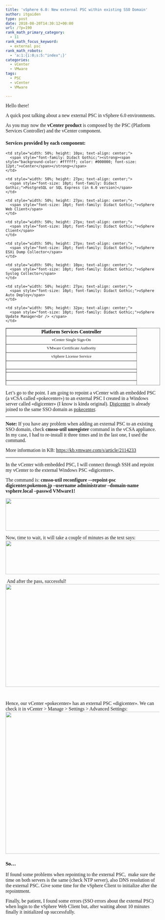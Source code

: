 ```yaml
---
title: 'vSphere 6.0: New external PSC within existing SSO Domain'
author: itgaiden
type: post
date: 2018-08-20T14:30:12+00:00
url: /?p=190
rank_math_primary_category:
  - 11
rank_math_focus_keyword:
  - external psc
rank_math_robots:
  - 'a:1:{i:0;s:5:"index";}'
categories:
  - vCenter
  - VMware
tags:
  - PSC
  - vCenter
  - VMware

---
```

<span style="font-size: 16px; font-family: Didact Gothic;">Hello there!</span>

<span style="font-size: 16px; font-family: Didact Gothic;">A quick post talking about a new external PSC in vSphere 6.0 environments.</span>

<span style="font-size: 16px; font-family: Didact Gothic;">As you may now the <strong>vCenter product</strong> is composed by the PSC (Platform Services Controller) and the vCenter component.</span>

### <span style="font-size: 16px; font-family: Didact Gothic;">Services provided by each component:</span>

<table style="height: 187px; width: 100.458%; border-collapse: collapse; border-style: solid;" border="1">
  <tr style="height: 10px;">
    <td style="width: 50%; height: 10px; text-align: center;">
      <span style="font-family: Didact Gothic;"><strong><span style="background-color: #ffffff; color: #000000; font-size: 12pt;">Platform Services Controller</span></strong></span>
    </td>
    
    <td style="width: 50%; height: 10px; text-align: center;">
      <span style="font-family: Didact Gothic;"><strong><span style="background-color: #ffffff; color: #000000; font-size: 12pt;">vCenter</span></strong></span>
    </td>
  </tr>
  
  <tr style="height: 27px;">
    <td style="width: 50%; height: 27px; text-align: center;">
      <span style="font-size: 10pt; font-family: Didact Gothic;">vCenter Single Sign-On</span>
    </td>
    
    <td style="width: 50%; height: 27px; text-align: center;">
      <span style="font-size: 10pt; font-family: Didact Gothic;">PostgreSQL or SQL Express (in 6.0 version)</span>
    </td>
  </tr>
  
  <tr style="height: 27px;">
    <td style="width: 50%; height: 27px; text-align: center;">
      <span style="font-size: 10pt; font-family: Didact Gothic;">VMware Certificate Authority</span>
    </td>
    
    <td style="width: 50%; height: 27px; text-align: center;">
      <span style="font-size: 10pt; font-family: Didact Gothic;">vSphere Web Client</span>
    </td>
  </tr>
  
  <tr style="height: 27px;">
    <td style="width: 50%; height: 27px; text-align: center;">
      <span style="font-size: 10pt; font-family: Didact Gothic;">vSphere License Service</span>
    </td>
    
    <td style="width: 50%; height: 27px; text-align: center;">
      <span style="font-size: 10pt; font-family: Didact Gothic;">vSphere Client</span>
    </td>
  </tr>
  
  <tr style="height: 27px;">
    <td style="width: 50%; height: 27px; text-align: center;">
    </td>
    
    <td style="width: 50%; height: 27px; text-align: center;">
      <span style="font-size: 10pt; font-family: Didact Gothic;">vSphere ESXi Dump Collector</span>
    </td>
  </tr>
  
  <tr style="height: 10px;">
    <td style="width: 50%; height: 10px; text-align: center;">
    </td>
    
    <td style="width: 50%; height: 10px; text-align: center;">
      <span style="font-size: 10pt; font-family: Didact Gothic;">vSphere Syslog Collector</span>
    </td>
  </tr>
  
  <tr style="height: 27px;">
    <td style="width: 50%; height: 27px; text-align: center;">
    </td>
    
    <td style="width: 50%; height: 27px; text-align: center;">
      <span style="font-size: 10pt; font-family: Didact Gothic;">vSphere Auto Deploy</span>
    </td>
  </tr>
  
  <tr style="height: 32px;">
    <td style="width: 50%; height: 32px; text-align: center;">
    </td>
    
    <td style="width: 50%; height: 32px; text-align: center;">
      <span style="font-size: 10pt; font-family: Didact Gothic;">vSphere Update Manager<br /> </span>
    </td>
  </tr>
</table>

<p style="text-align: left;">
  <span style="font-size: 16px; font-family: Didact Gothic;">Let&#8217;s go to the point. I am going to repoint a vCenter with an embedded PSC (a vCSA called «pokecenter») to an external PSC I created in a Windows server called «digicenter» (I know is kinda original). <span style="text-decoration: underline;">Digicenter</span> is already joined to the same SSO domain as <span style="text-decoration: underline;">pokecenter</span>.<br /> </span>
</p>

* * *

<span style="font-family: Didact Gothic; font-size: 16px;"><strong>Note:</strong> If you have any problem when adding an external PSC to an existing SSO domain, check <strong>cmsso-util unregister </strong>command in the vCSA appliance. In my case, I had to re-install it three times and in the last one, I used the command. </span>

<span style="font-size: 16px; font-family: Didact Gothic;">More information in KB: <a href="https://kb.vmware.com/s/article/2114233">https://kb.vmware.com/s/article/2114233</a></span>

* * *

<span style="font-size: 16px; font-family: Didact Gothic;">In the vCenter with embedded PSC, I will connect through SSH and repoint my vCenter to the external Windows PSC «digicenter».</span>

<span style="font-size: 16px; font-family: Didact Gothic;">The command is: <strong>cmsso-util reconfigure –-repoint-psc digicenter.pokemon.jp &#8211;username administrator &#8211;domain-name vsphere</strong>.<strong>local &#8211;passwd VMware1!</strong></span>

<span style="font-family: Didact Gothic;"><img loading="lazy" class="alignnone size-full wp-image-197 alignleft" src="/wp-content/uploads/2018/08/cmsso_beforelaunch.png" alt="" width="803" height="106" srcset="/wp-content/uploads/2018/08/cmsso_beforelaunch.png 803w, /wp-content/uploads/2018/08/cmsso_beforelaunch-300x40.png 300w, /wp-content/uploads/2018/08/cmsso_beforelaunch-768x101.png 768w" sizes="(max-width: 803px) 100vw, 803px" /></span>

<p style="text-align: left;">
  <span style="font-family: Didact Gothic;"><span style="font-size: 12pt;">Now, ti<span style="font-size: 16px;">me to wait, it will take a couple of minutes as the text says:</span></span><span style="font-size: 16px;"><img loading="lazy" class="size-full wp-image-196 alignleft" src="/wp-content/uploads/2018/08/repointingpsc_2.png" alt="" width="796" height="110" srcset="/wp-content/uploads/2018/08/repointingpsc_2.png 796w, /wp-content/uploads/2018/08/repointingpsc_2-300x41.png 300w, /wp-content/uploads/2018/08/repointingpsc_2-768x106.png 768w" sizes="(max-width: 796px) 100vw, 796px" /></span></span>
</p>

<span style="font-family: Didact Gothic; font-size: 16px;"> And after the pass, successful!<img loading="lazy" class="size-full wp-image-199 aligncenter" src="/wp-content/uploads/2018/08/repointingpscSUCCESS_3.png" alt="" width="792" height="335" srcset="/wp-content/uploads/2018/08/repointingpscSUCCESS_3.png 792w, /wp-content/uploads/2018/08/repointingpscSUCCESS_3-300x127.png 300w, /wp-content/uploads/2018/08/repointingpscSUCCESS_3-768x325.png 768w" sizes="(max-width: 792px) 100vw, 792px" /></span>

&nbsp;

<span style="font-family: Didact Gothic; font-size: 16px;">Hence, our vCenter «pokecenter» has an external PSC «digicenter». We can check it in vCenter > Manage > Settings > Advanced Settings:<img loading="lazy" class="alignnone size-full wp-image-198" src="/wp-content/uploads/2018/08/repoint_correct_4.png" alt="" width="984" height="463" srcset="/wp-content/uploads/2018/08/repoint_correct_4.png 984w, /wp-content/uploads/2018/08/repoint_correct_4-300x141.png 300w, /wp-content/uploads/2018/08/repoint_correct_4-768x361.png 768w" sizes="(max-width: 984px) 100vw, 984px" /></span>

### <span style="font-family: Didact Gothic; color: #000000;">So&#8230;</span>

<span style="font-family: Didact Gothic; font-size: 16px;">If found some problems when repointing to the external PSC,  make sure the time on both servers is the same (check NTP server), also DNS resolution of the external PSC. Give some time for the vSphere Client to initialize after the repointment.</span>

<span style="font-size: 16px; font-family: Didact Gothic;">Finally, be patient, I found some errors (SSO errors about the external PSC) when login to the vSphere Web Client but, after waiting about 10 minutes finally it initialized up successfully.</span>